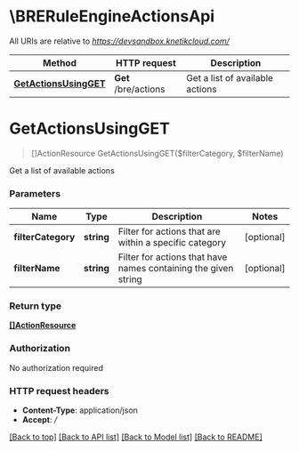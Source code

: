 # \BRERuleEngineActionsApi

All URIs are relative to *https://devsandbox.knetikcloud.com/*

Method | HTTP request | Description
------------- | ------------- | -------------
[**GetActionsUsingGET**](BRERuleEngineActionsApi.md#GetActionsUsingGET) | **Get** /bre/actions | Get a list of available actions


# **GetActionsUsingGET**
> []ActionResource GetActionsUsingGET($filterCategory, $filterName)

Get a list of available actions


### Parameters

Name | Type | Description  | Notes
------------- | ------------- | ------------- | -------------
 **filterCategory** | **string**| Filter for actions that are within a specific category | [optional] 
 **filterName** | **string**| Filter for actions that have names containing the given string | [optional] 

### Return type

[**[]ActionResource**](ActionResource.md)

### Authorization

No authorization required

### HTTP request headers

 - **Content-Type**: application/json
 - **Accept**: */*

[[Back to top]](#) [[Back to API list]](../README.md#documentation-for-api-endpoints) [[Back to Model list]](../README.md#documentation-for-models) [[Back to README]](../README.md)

